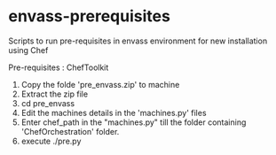 # envass-prerequisites
Scripts to run pre-requisites in envass environment for new installation using Chef




Pre-requisites : ChefToolkit
1. Copy the folde 'pre_envass.zip' to machine
2. Extract the zip file
3. cd pre_envass
4. Edit the machines details in the 'machines.py' files
5. Enter chef_path in the "machines.py" till the folder containing 'ChefOrchestration' folder.
6. execute ./pre.py 

